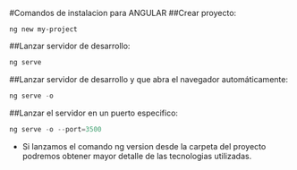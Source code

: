 #Comandos de instalacion para ANGULAR
##Crear proyecto: 
```
ng new my-project

```
##Lanzar servidor de desarrollo: 
```javascript
ng serve
```
##Lanzar servidor de desarrollo y que abra el navegador automáticamente:
```javascript
ng serve -o
```
##Lanzar el servidor en un puerto especifico: 
```javascript
ng serve -o --port=3500
```
- Si lanzamos el comando ng version desde la carpeta del proyecto podremos obtener mayor detalle de las tecnologias utilizadas.
